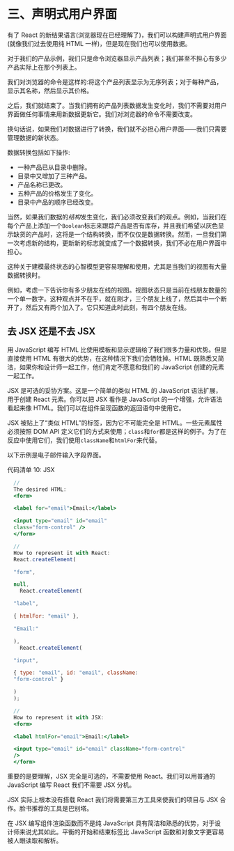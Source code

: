 # 三、声明式用户界面

有了 React 的新结果语言(浏览器现在已经理解了)，我们可以构建声明式用户界面(就像我们过去使用纯 HTML 一样)，但是现在我们也可以使用数据。

对于我们的产品示例，我们只是命令浏览器显示产品列表；我们甚至不担心有多少产品实际上在那个列表上。

我们对浏览器的命令是这样的:将这个产品列表显示为无序列表；对于每种产品，显示其名称，然后显示其价格。

之后，我们就结束了。当我们拥有的产品列表数据发生变化时，我们不需要对用户界面做任何事情来用新数据更新它。我们对浏览器的命令不需要改变。

换句话说，如果我们对数据进行了转换，我们就不必担心用户界面——我们只需要管理数据的新状态。

数据转换包括如下操作:

*   一种产品已从目录中删除。
*   目录中又增加了三种产品。
*   产品名称已更改。
*   五种产品的价格发生了变化。
*   目录中产品的顺序已经改变。

当然，如果我们数据的*结构*发生变化，我们必须改变我们的观点。例如，当我们在每个产品上添加一个`Boolean`标志来跟踪产品是否有库存，并且我们希望以灰色显示缺货的产品时，这将是一个结构转换，而不仅仅是数据转换。然而，一旦我们第一次考虑新的结构，更新新的标志就变成了一个数据转换，我们不必在用户界面中担心。

这种关于建模最终状态的心智模型更容易理解和使用，尤其是当我们的视图有大量数据转换时。

例如，考虑一下告诉你有多少朋友在线的视图。视图状态只是当前在线朋友数量的一个单一数字。这种观点并不在乎，就在刚才，三个朋友上线了，然后其中一个断开了，然后又有两个加入了。它只知道此时此刻，有四个朋友在线。

## 去 JSX 还是不去 JSX

用 JavaScript 编写 HTML 比使用模板和显示逻辑给了我们很多力量和优势。但是直接使用 HTML 有很大的优势，在这种情况下我们会牺牲掉。HTML 既熟悉又简洁，如果你和设计师一起工作，他们肯定不愿意和我们的 JavaScript 创建的元素一起工作。

JSX 是可选的妥协方案。这是一个简单的类似 HTML 的 JavaScript 语法扩展，用于创建 React 元素。你可以把 JSX 看作是 JavaScript 的一个增强，允许语法看起来像 HTML。我们可以在组件呈现函数的返回语句中使用它。

JSX 被贴上了“类似 HTML”的标签，因为它不可能完全是 HTML。一些元素属性必须按照 DOM API 定义它们的方式来使用；`class`和`for`都是这样的例子。为了在反应中使用它们，我们使用`className`和`htmlFor`来代替。

以下示例是电子邮件输入字段界面。

代码清单 10: JSX

```jsx
  //
  The desired HTML:
  <form>

  <label for="email">Email:</label>

  <input type="email" id="email"
  class="form-control" />
  </form>

  //
  How to represent it with React:
  React.createElement(

  "form",

  null,
    React.createElement(

  "label",

  { htmlFor: "email" },

  "Email:"

  ),
    React.createElement(

  "input", 

  { type: "email", id: "email", className:
  "form-control" }

  )
  );

  //
  How to represent it with JSX:
  <form>

  <label htmlFor="email">Email:</label>

  <input type="email" id="email" className="form-control"
  />
  </form>

```

重要的是要理解，JSX 完全是可选的，不需要使用 React。我们可以用普通的 JavaScript 编写 React 我们不需要 JSX 分机。

JSX 实际上根本没有搭载 React 我们将需要第三方工具来使我们的项目与 JSX 合作。脸书推荐的工具是巴别塔。

在 JSX 编写组件渲染函数而不是纯 JavaScript 具有简洁和熟悉的优势，对于设计师来说尤其如此。平衡的开始和结束标签比 JavaScript 函数和对象文字更容易被人眼读取和解析。